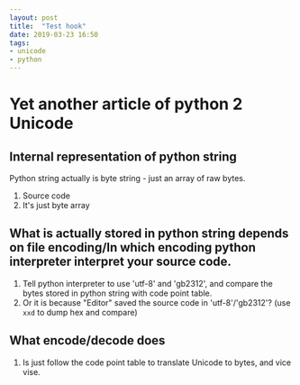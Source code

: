 ```yaml
---
layout: post
title:  "Test hook"
date: 2019-03-23 16:50
tags:
- unicode
- python
---
```


# Yet another article of python 2 Unicode

## Internal representation of python string

Python string actually is byte string - just an array of raw bytes.

1. Source code
2. It's just byte array

## What is actually stored in python string depends on file encoding/In which encoding python interpreter interpret your source code.

1. Tell python interpreter to use 'utf-8' and 'gb2312', and compare the bytes stored in python string with code point table.
2. Or it is because "Editor" saved the source code in 'utf-8'/'gb2312'? (use `xxd` to dump hex and compare)

## What encode/decode does

1. Is just follow the code point table to translate Unicode to bytes, and vice vise.

